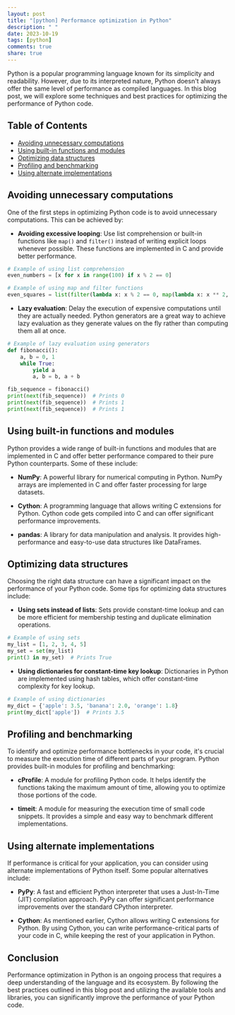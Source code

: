 ```yaml
---
layout: post
title: "[python] Performance optimization in Python"
description: " "
date: 2023-10-19
tags: [python]
comments: true
share: true
---
```


Python is a popular programming language known for its simplicity and readability. However, due to its interpreted nature, Python doesn't always offer the same level of performance as compiled languages. In this blog post, we will explore some techniques and best practices for optimizing the performance of Python code.

## Table of Contents

- [Avoiding unnecessary computations](#avoiding-unnecessary-computations)
- [Using built-in functions and modules](#using-built-in-functions-and-modules)
- [Optimizing data structures](#optimizing-data-structures)
- [Profiling and benchmarking](#profiling-and-benchmarking)
- [Using alternate implementations](#using-alternate-implementations)

## Avoiding unnecessary computations

One of the first steps in optimizing Python code is to avoid unnecessary computations. This can be achieved by:

- **Avoiding excessive looping**: Use list comprehension or built-in functions like `map()` and `filter()` instead of writing explicit loops whenever possible. These functions are implemented in C and provide better performance.

```python
# Example of using list comprehension
even_numbers = [x for x in range(100) if x % 2 == 0]

# Example of using map and filter functions
even_squares = list(filter(lambda x: x % 2 == 0, map(lambda x: x ** 2, range(100))))
```

- **Lazy evaluation**: Delay the execution of expensive computations until they are actually needed. Python generators are a great way to achieve lazy evaluation as they generate values on the fly rather than computing them all at once.

```python
# Example of lazy evaluation using generators
def fibonacci():
    a, b = 0, 1
    while True:
        yield a
        a, b = b, a + b

fib_sequence = fibonacci()
print(next(fib_sequence))  # Prints 0
print(next(fib_sequence))  # Prints 1
print(next(fib_sequence))  # Prints 1
```

## Using built-in functions and modules

Python provides a wide range of built-in functions and modules that are implemented in C and offer better performance compared to their pure Python counterparts. Some of these include:

- **NumPy**: A powerful library for numerical computing in Python. NumPy arrays are implemented in C and offer faster processing for large datasets.

- **Cython**: A programming language that allows writing C extensions for Python. Cython code gets compiled into C and can offer significant performance improvements.

- **pandas**: A library for data manipulation and analysis. It provides high-performance and easy-to-use data structures like DataFrames.

## Optimizing data structures

Choosing the right data structure can have a significant impact on the performance of your Python code. Some tips for optimizing data structures include:

- **Using sets instead of lists**: Sets provide constant-time lookup and can be more efficient for membership testing and duplicate elimination operations.

```python
# Example of using sets
my_list = [1, 2, 3, 4, 5]
my_set = set(my_list)
print(3 in my_set)  # Prints True
```

- **Using dictionaries for constant-time key lookup**: Dictionaries in Python are implemented using hash tables, which offer constant-time complexity for key lookup.

```python
# Example of using dictionaries
my_dict = {'apple': 3.5, 'banana': 2.0, 'orange': 1.8}
print(my_dict['apple'])  # Prints 3.5
```

## Profiling and benchmarking

To identify and optimize performance bottlenecks in your code, it's crucial to measure the execution time of different parts of your program. Python provides built-in modules for profiling and benchmarking:

- **cProfile**: A module for profiling Python code. It helps identify the functions taking the maximum amount of time, allowing you to optimize those portions of the code.

- **timeit**: A module for measuring the execution time of small code snippets. It provides a simple and easy way to benchmark different implementations.

## Using alternate implementations

If performance is critical for your application, you can consider using alternate implementations of Python itself. Some popular alternatives include:

- **PyPy**: A fast and efficient Python interpreter that uses a Just-In-Time (JIT) compilation approach. PyPy can offer significant performance improvements over the standard CPython interpreter.

- **Cython**: As mentioned earlier, Cython allows writing C extensions for Python. By using Cython, you can write performance-critical parts of your code in C, while keeping the rest of your application in Python.

## Conclusion

Performance optimization in Python is an ongoing process that requires a deep understanding of the language and its ecosystem. By following the best practices outlined in this blog post and utilizing the available tools and libraries, you can significantly improve the performance of your Python code.